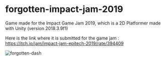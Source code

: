 # forgotten-impact-jam-2019
Game made for the Impact Game Jam 2019, which is a 2D Platformer made with Unity (version 2018.3.9f1)

Here is the link where it is submitted for the game jam : https://itch.io/jam/impact-jam-epitech-2019/rate/394409

![forgotten-dash](https://user-images.githubusercontent.com/36506539/72085155-1fd30e80-3305-11ea-8602-9fec1cacc72d.png)
